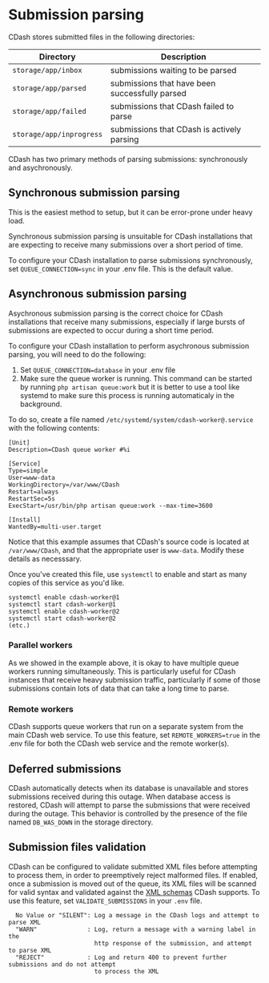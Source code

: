 # Submission parsing

CDash stores submitted files in the following directories:

| Directory  | Description |
| ---------- | ----------- |
| `storage/app/inbox` | submissions waiting to be parsed |
| `storage/app/parsed` | submissions that have been successfully parsed |
| `storage/app/failed` | submissions that CDash failed to parse |
| `storage/app/inprogress` | submissions that CDash is actively parsing |

CDash has two primary methods of parsing submissions: synchronously and asychronously.

## Synchronous submission parsing

This is the easiest method to setup, but it can be error-prone under heavy load.

Synchronous submission parsing is unsuitable for CDash installations that are expecting to receive many submissions over a short period of time.

To configure your CDash installation to parse submissions synchronously, set `QUEUE_CONNECTION=sync` in your .env file. This is the default value.

## Asynchronous submission parsing

Asychronous submission parsing is the correct choice for CDash installations that receive many submissions, especially if large bursts of submissions are expected to occur during a short time period.

To configure your CDash installation to perform asychronous submission parsing, you will need to do the following:

1. Set `QUEUE_CONNECTION=database` in your .env file
2. Make sure the queue worker is running. This command can be started by running `php artisan queue:work` but it is better to use a tool like systemd to make sure this process is running automaticaly in the background.

To do so, create a file named `/etc/systemd/system/cdash-worker@.service` with the following contents:

```
[Unit]
Description=CDash queue worker #%i

[Service]
Type=simple
User=www-data
WorkingDirectory=/var/www/CDash
Restart=always
RestartSec=5s
ExecStart=/usr/bin/php artisan queue:work --max-time=3600

[Install]
WantedBy=multi-user.target
```

Notice that this example assumes that CDash's source code is located at `/var/www/CDash`,
and that the appropriate user is `www-data`. Modify these details as necesssary.

Once you've created this file, use `systemctl` to enable and start as many copies
of this service as you'd like.

```
systemctl enable cdash-worker@1
systemctl start cdash-worker@1
systemctl enable cdash-worker@2
systemctl start cdash-worker@2
(etc.)
```

### Parallel workers

As we showed in the example above, it is okay to have multiple queue workers
running simultaneously. This is particularly useful for CDash instances that
receive heavy submission traffic, particularly if some of those submissions
contain lots of data that can take a long time to parse.

### Remote workers

CDash supports queue workers that run on a separate system from the main CDash
web service. To use this feature, set `REMOTE_WORKERS=true` in the .env file
for both the CDash web service and the remote worker(s).

## Deferred submissions

CDash automatically detects when its database is unavailable and stores submissions received during this outage. When database access is restored, CDash will attempt to parse the submissions that were received during the outage. This behavior is controlled by the presence of the file named `DB_WAS_DOWN` in the storage directory.

## Submission files validation

CDash can be configured to validate submitted XML files before attempting to process them, in order to preemptively reject malformed files. If enabled, once a submission is moved out of the queue, its XML files will be scanned for valid syntax and validated against the [XML schemas](../app/Validators/Schemas/) CDash supports. To use this feature, set `VALIDATE_SUBMISSIONS` in your `.env` file.

      No Value or "SILENT": Log a message in the CDash logs and attempt to parse XML
      "WARN"              : Log, return a message with a warning label in the
                            http response of the submission, and attempt to parse XML
      "REJECT"            : Log and return 400 to prevent further submissions and do not attempt
                            to process the XML
